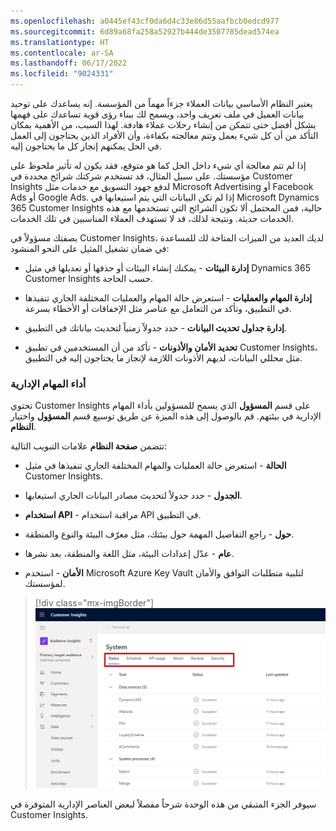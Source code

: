 ```yaml
---
ms.openlocfilehash: a0445ef43cf0da6d4c33e86d55aafbcb0edcd977
ms.sourcegitcommit: 6d89a68fa258a52927b444de3507785dead574ea
ms.translationtype: HT
ms.contentlocale: ar-SA
ms.lasthandoff: 06/17/2022
ms.locfileid: "9024331"
---
```

يعتبر النظام الأساسي بيانات العملاء جزءاً مهماً من المؤسسة. إنه يساعدك على توحيد بيانات العميل في ملف تعريف واحد، ويسمح لك ببناء رؤى قوية تساعدك على فهمها بشكل أفضل حتى تتمكن من إنشاء رحلات عملاء هادفة. لهذا السبب، من الأهمية بمكان التأكد من أن كل شيء يعمل وتتم معالجته بكفاءة، وأن الأفراد الذين يحتاجون إلى العمل في الحل يمكنهم إنجاز كل ما يحتاجون إليه.

إذا لم تتم معالجة أي شيء داخل الحل كما هو متوقع، فقد يكون له تأثير ملحوظ على مؤسستك. على سبيل المثال، قد تستخدم شركتك شرائح محددة في Customer Insights لدفع جهود التسويق مع خدمات مثل Microsoft Advertising أو Facebook Ads أو Google Ads. إذا لم تكن البيانات التي يتم استيعابها في Microsoft Dynamics 365 Customer Insights حالية، فمن المحتمل ألا تكون الشرائح التي تستخدمها مع هذه الخدمات حديثة.
ونتيجة لذلك، قد لا تستهدف العملاء المناسبين في تلك الخدمات.

بصفتك مسؤولاً في Customer Insights، لديك العديد من الميزات المتاحة لك للمساعدة في ضمان تشغيل المثيل على النحو المنشود:

- **إدارة البيئات** - يمكنك إنشاء البيئات أو حذفها أو تعديلها في مثيل Dynamics 365 Customer Insights حسب الحاجة.

- **إدارة المهام والعمليات** - استعرض حالة المهام والعمليات المختلفة الجاري تنفيذها في التطبيق، وتأكد من التعامل مع عناصر مثل الإخفاقات أو الأخطاء بسرعة.

- **إدارة جداول تحديث البيانات** - حدد جدولاً زمنياً لتحديث بياناتك في التطبيق.

- **تحديد الأمان والأذونات** - تأكد من أن المستخدمين في تطبيق Customer Insights، مثل محللي البيانات، لديهم الأذونات اللازمة لإنجاز ما يحتاجون إليه في التطبيق.

### <a name="perform-administrative-tasks"></a>أداء المهام الإدارية

تحتوي Customer Insights على قسم **المسؤول** الذي يسمح للمسؤولين بأداء المهام الإدارية في بيئتهم. قم بالوصول إلى هذه الميزة عن طريق توسيع قسم **المسؤول** واختيار **النظام**.

تتضمن **صفحة النظام** علامات التبويب التالية:

- **الحالة** - استعرض حالة العمليات والمهام المختلفة الجاري تنفيذها في مثيل Customer Insights.

- **الجدول** - حدد جدولاً لتحديث مصادر البيانات الجاري استيعابها.

- **استخدام API** - مراقبة استخدام API في التطبيق.

- **حول** - راجع التفاصيل المهمة حول بيئتك، مثل معرّف البيئة والنوع والمنطقة.

- **عام** - عدّل إعدادات البيئة، مثل اللغة والمنطقة، بعد نشرها.

- **الأمان** - استخدم Microsoft Azure Key Vault لتلبية متطلبات التوافق والأمان لمؤسستك.

> [!div class="mx-imgBorder"]
> [![لقطة شاشة لشريط التنقل العلوي في صفحة النظام، مع تمييز الخيارات.](../media/1-system-status.png)](../media/1-system-status.png#lightbox)

سيوفر الجزء المتبقي من هذه الوحدة شرحاً مفصلاً لبعض العناصر الإدارية المتوفرة في Customer Insights.
